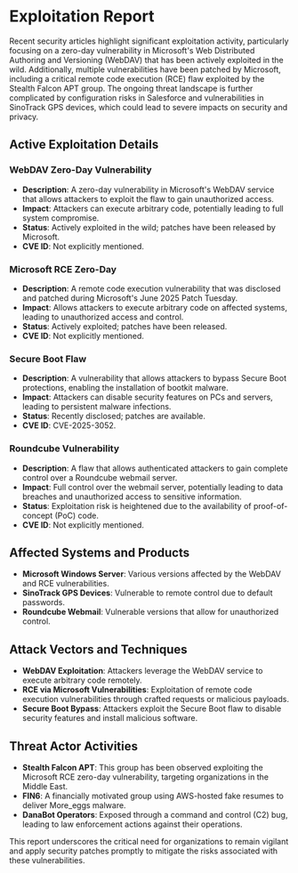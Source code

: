 # Exploitation Report

Recent security articles highlight significant exploitation activity, particularly focusing on a zero-day vulnerability in Microsoft's Web Distributed Authoring and Versioning (WebDAV) that has been actively exploited in the wild. Additionally, multiple vulnerabilities have been patched by Microsoft, including a critical remote code execution (RCE) flaw exploited by the Stealth Falcon APT group. The ongoing threat landscape is further complicated by configuration risks in Salesforce and vulnerabilities in SinoTrack GPS devices, which could lead to severe impacts on security and privacy.

## Active Exploitation Details

### WebDAV Zero-Day Vulnerability
- **Description**: A zero-day vulnerability in Microsoft's WebDAV service that allows attackers to exploit the flaw to gain unauthorized access.
- **Impact**: Attackers can execute arbitrary code, potentially leading to full system compromise.
- **Status**: Actively exploited in the wild; patches have been released by Microsoft.
- **CVE ID**: Not explicitly mentioned.

### Microsoft RCE Zero-Day
- **Description**: A remote code execution vulnerability that was disclosed and patched during Microsoft's June 2025 Patch Tuesday.
- **Impact**: Allows attackers to execute arbitrary code on affected systems, leading to unauthorized access and control.
- **Status**: Actively exploited; patches have been released.
- **CVE ID**: Not explicitly mentioned.

### Secure Boot Flaw
- **Description**: A vulnerability that allows attackers to bypass Secure Boot protections, enabling the installation of bootkit malware.
- **Impact**: Attackers can disable security features on PCs and servers, leading to persistent malware infections.
- **Status**: Recently disclosed; patches are available.
- **CVE ID**: CVE-2025-3052.

### Roundcube Vulnerability
- **Description**: A flaw that allows authenticated attackers to gain complete control over a Roundcube webmail server.
- **Impact**: Full control over the webmail server, potentially leading to data breaches and unauthorized access to sensitive information.
- **Status**: Exploitation risk is heightened due to the availability of proof-of-concept (PoC) code.
- **CVE ID**: Not explicitly mentioned.

## Affected Systems and Products

- **Microsoft Windows Server**: Various versions affected by the WebDAV and RCE vulnerabilities.
- **SinoTrack GPS Devices**: Vulnerable to remote control due to default passwords.
- **Roundcube Webmail**: Vulnerable versions that allow for unauthorized control.

## Attack Vectors and Techniques

- **WebDAV Exploitation**: Attackers leverage the WebDAV service to execute arbitrary code remotely.
- **RCE via Microsoft Vulnerabilities**: Exploitation of remote code execution vulnerabilities through crafted requests or malicious payloads.
- **Secure Boot Bypass**: Attackers exploit the Secure Boot flaw to disable security features and install malicious software.

## Threat Actor Activities

- **Stealth Falcon APT**: This group has been observed exploiting the Microsoft RCE zero-day vulnerability, targeting organizations in the Middle East.
- **FIN6**: A financially motivated group using AWS-hosted fake resumes to deliver More_eggs malware.
- **DanaBot Operators**: Exposed through a command and control (C2) bug, leading to law enforcement actions against their operations.

This report underscores the critical need for organizations to remain vigilant and apply security patches promptly to mitigate the risks associated with these vulnerabilities.
